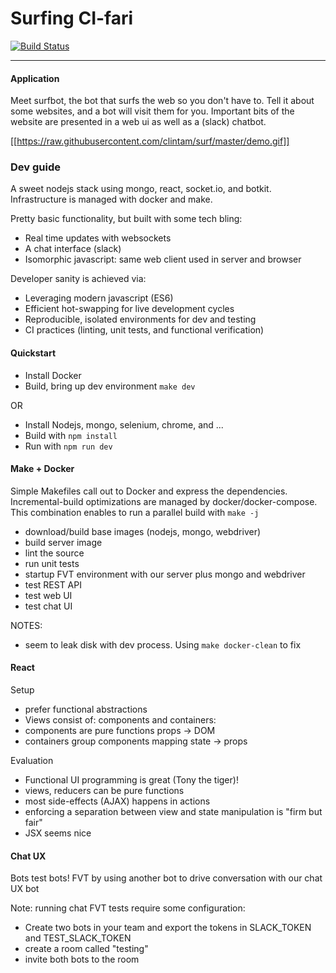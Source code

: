 Surfing CI-fari
===========
[![Build Status](https://travis-ci.org/clintam/surf.svg)](https://travis-ci.org/clintam/surf#)
***


#### Application

Meet surfbot, the bot that surfs the web so you don't have to.
Tell it about some websites, and a bot will visit them for you. 
Important bits of the website are presented in a web ui as well as a (slack) chatbot. 

[[https://raw.githubusercontent.com/clintam/surf/master/demo.gif]]

### Dev guide

A sweet nodejs stack using mongo, react, socket.io, and botkit. 
Infrastructure is managed with docker and make. 

Pretty basic functionality, but built with some tech bling:
* Real time updates with websockets
* A chat interface (slack)
* Isomorphic javascript: same web client used in server and browser

Developer sanity is achieved via:
* Leveraging modern javascript (ES6)
* Efficient hot-swapping for live development cycles
* Reproducible, isolated environments for dev and testing
* CI practices (linting, unit tests, and functional verification) 

#### Quickstart

* Install Docker
* Build, bring up dev environment `make dev` 

OR

* Install Nodejs, mongo, selenium, chrome, and ...
* Build with `npm install`
* Run with `npm run dev`


#### Make + Docker 

Simple Makefiles call out to Docker and express the dependencies. 
Incremental-build optimizations are managed by docker/docker-compose.
This combination enables to run a parallel build with `make -j`

* download/build base images (nodejs, mongo, webdriver)
* build server image
 * lint the source
 * run unit tests
 * startup FVT environment with our server plus mongo and webdriver
  * test REST API
  * test web UI
  * test chat UI
 
 NOTES:
 * seem to leak disk with dev process. Using `make docker-clean` to fix

#### React


Setup
* prefer functional abstractions
* Views consist of: components and containers:
 * components are pure functions props -> DOM
 * containers group components mapping state -> props

Evaluation
* Functional UI programming is great (Tony the tiger)!
 * views, reducers can be pure functions
 * most side-effects (AJAX) happens in actions
* enforcing a separation between view and state manipulation is "firm but fair"
* JSX seems nice


#### Chat UX

Bots test bots! FVT by using another bot to drive conversation with our chat UX bot

Note: running chat FVT tests require some configuration:
* Create two bots in your team and export the tokens
in SLACK_TOKEN and TEST_SLACK_TOKEN
* create a room called "testing"
* invite both bots to the room   
